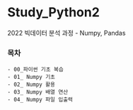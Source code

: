 # Study_Python2
2022 빅데이터 분석 과정 - Numpy, Pandas

### 목차
    - 00_파이썬 기초 복습
    - 01_ Numpy 기초
    - 02_ Numpy 활용
    - 03_ Numpy 배열 연산
    - 04_ Numpy 파일 입출력

    